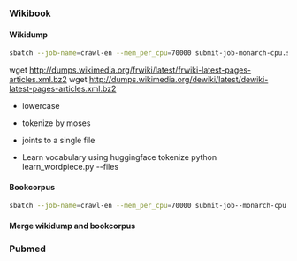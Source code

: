 
### Wikibook
#### Wikidump
```bash
sbatch --job-name=crawl-en --mem_per_cpu=70000 submit-job-monarch-cpu.sh crawl_wiki_dump.sh en
```
wget http://dumps.wikimedia.org/frwiki/latest/frwiki-latest-pages-articles.xml.bz2
wget http://dumps.wikimedia.org/dewiki/latest/dewiki-latest-pages-articles.xml.bz2

- lowercase
- tokenize by moses
- joints to a single file

- Learn vocabulary using huggingface tokenize
   python learn_wordpiece.py --files 
    

#### Bookcorpus
```bash
sbatch --job-name=crawl-en --mem_per_cpu=70000 submit-job--monarch-cpu.sh prepare-bookcorpus.sh
```

#### Merge wikidump and bookcorpus


### Pubmed